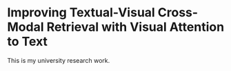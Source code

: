 # Improving Textual-Visual Cross-Modal Retrieval with Visual Attention to Text

This is my university research work.
